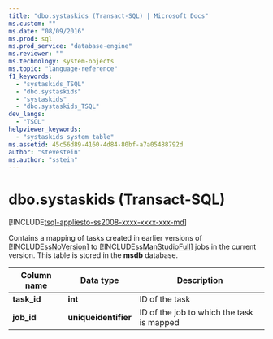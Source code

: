 ```yaml
---
title: "dbo.systaskids (Transact-SQL) | Microsoft Docs"
ms.custom: ""
ms.date: "08/09/2016"
ms.prod: sql
ms.prod_service: "database-engine"
ms.reviewer: ""
ms.technology: system-objects
ms.topic: "language-reference"
f1_keywords: 
  - "systaskids_TSQL"
  - "dbo.systaskids"
  - "systaskids"
  - "dbo.systaskids_TSQL"
dev_langs: 
  - "TSQL"
helpviewer_keywords: 
  - "systaskids system table"
ms.assetid: 45c56d89-4160-4d84-80bf-a7a05488792d
author: "stevestein"
ms.author: "sstein"
---
```

# dbo.systaskids (Transact-SQL)
[!INCLUDE[tsql-appliesto-ss2008-xxxx-xxxx-xxx-md](../../includes/tsql-appliesto-ss2008-xxxx-xxxx-xxx-md.md)]

  Contains a mapping of tasks created in earlier versions of [!INCLUDE[ssNoVersion](../../includes/ssnoversion-md.md)] to [!INCLUDE[ssManStudioFull](../../includes/ssmanstudiofull-md.md)] jobs in the current version. This table is stored in the **msdb** database.  
  
  
|Column name|Data type|Description|  
|-----------------|---------------|-----------------|  
|**task_id**|**int**|ID of the task|  
|**job_id**|**uniqueidentifier**|ID of the job to which the task is mapped|  
  
  
